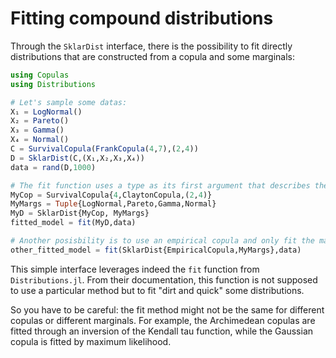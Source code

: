# Fitting compound distributions

Through the `SklarDist` interface, there is the possibility to fit directly distributions that are constructed from a copula and some marginals:

```julia
using Copulas
using Distributions

# Let's sample some datas:
X₁ = LogNormal()
X₂ = Pareto()
X₃ = Gamma()
X₄ = Normal()
C = SurvivalCopula(FrankCopula(4,7),(2,4))
D = SklarDist(C,(X₁,X₂,X₃,X₄))
data = rand(D,1000)

# The fit function uses a type as its first argument that describes the structure of the model : 
MyCop = SurvivalCopula{4,ClaytonCopula,(2,4)}
MyMargs = Tuple{LogNormal,Pareto,Gamma,Normal}
MyD = SklarDist{MyCop, MyMargs}
fitted_model = fit(MyD,data)

# Another posisbility is to use an empirical copula and only fit the marginals: 
other_fitted_model = fit(SklarDist{EmpiricalCopula,MyMargs},data)
```

This simple interface leverages indeed the `fit` function from `Distributions.jl`. From their documentation, this function is not supposed to use a particular method but to fit "dirt and quick" some distributions. 

So you have to be careful: the fit method might not be the same for different copulas or different marginals. For example, the Archimedean copulas are fitted through an inversion of the Kendall tau function, while the Gaussian copula is fitted by maximum likelihood. 